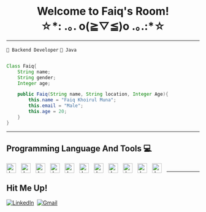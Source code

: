 
<div><h1 align="center">Welcome to Faiq's Room!<br>☆*: .｡. o(≧▽≦)o .｡.:*☆</h></div>

---

` 🔨 Backend Developer `
` 🍵 Java `

```java

Class Faiq{
    String name;
    String gender;
    Integer age;

    public Faiq(String name, String location, Integer Age){
        this.name = "Faiq Khoirul Muna";
        this.email = "Male";
        this.age = 20;
    }
}

```

---

## Programming Language And Tools 💻

<img align="left" alt="Java" width="25px" style="padding-right:10px;" src="https://cdn.jsdelivr.net/gh/devicons/devicon/icons/java/java-original.svg"/>
<img align="left" alt="Java" width="25px" style="padding-right:10px;" src="https://cdn.jsdelivr.net/gh/devicons/devicon/icons/spring/spring-original.svg"/>
<img align="left" alt="Java" width="25x" style="padding-right:10px;" src="https://cdn.jsdelivr.net/gh/devicons/devicon/icons/javascript/javascript-plain.svg"/>
<img align="left" alt="Java" width="25px" style="padding-right:10px;" src="https://cdn.jsdelivr.net/gh/devicons/devicon/icons/nodejs/nodejs-plain-wordmark.svg"/>
<img align="left" alt="Java" width=25px"  style="padding-right:10px;" src="https://cdn.jsdelivr.net/gh/devicons/devicon/icons/express/express-original.svg"/>
<img align="left" alt="Java" width="25px" style="padding-right:10px;" src="https://cdn.jsdelivr.net/gh/devicons/devicon/icons/git/git-original.svg"/>
<img align="left" alt="Java" width="25px" style="padding-right:10px;" src="https://cdn.jsdelivr.net/gh/devicons/devicon/icons/selenium/selenium-original.svg"/>
<img align="left" alt="Java" width="25px" style="padding-right:10px;" src="https://cdn.jsdelivr.net/gh/devicons/devicon/icons/mysql/mysql-original.svg"/>
<img align="left" alt="Java" width="25px" style="padding-right:10px;" src="https://cdn.jsdelivr.net/gh/devicons/devicon/icons/postgresql/postgresql-plain.svg"/>
<img align="left" alt="Java" width="25px" style="padding-right:10px;" src="https://cdn.jsdelivr.net/gh/devicons/devicon/icons/docker/docker-plain.svg"/>
<img align="left" alt="Java" width="25px" style="padding-right:10px;" src="https://cdn.jsdelivr.net/gh/devicons/devicon/icons/openapi/openapi-plain.svg"/>

#

---

## Hit Me Up!

<a target="_blank" href="www.linkedin.com/in/faiq-khoirul-muna-2a5b8a276"><img src="https://img.shields.io/badge/linkedin-%230077B5.svg?&style=for-the-badge&logo=linkedin&logoColor=white" alt="LinkedIn" /></a>&nbsp;
<a href="mailto:faiqkhoirul04@gmail.com?"><img src="https://img.shields.io/badge/gmail-%23D14836.svg?&style=for-the-badge&logo=gmail&logoColor=white" alt="Gmail"/></a>&nbsp;
